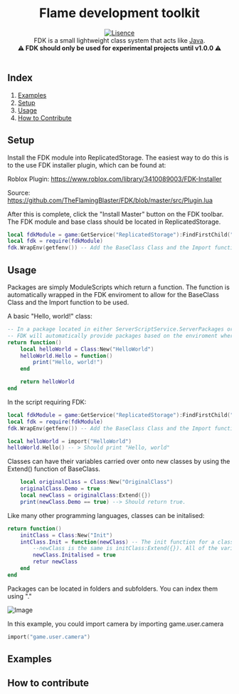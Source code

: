 <h1 align="center">Flame development toolkit</h1>
<div align="center">
	<a href="https://github.com/TheFlamingBlaster/FDK/tree/master/LICENSE">
		<img src="https://img.shields.io/badge/License-Apache%202.0-brightgreen.svg?style=flat-square" alt="Lisence" />
	</a>
</div>

<div align="center">
	FDK is a small lightweight class system that acts like <a href="https://docs.oracle.com/en/">Java</a>.
</div>

<div align="center">
	<b>⚠️ FDK should only be used for experimental projects until v1.0.0 ⚠️</b>
</div>

<div>&nbsp;</div>

## Index

1. [Examples](#examples)
2. [Setup](#Setup)
3. [Usage](#usage)
4. [How to Contribute](#how-to-contribute)

## Setup
Install the FDK module into ReplicatedStorage. The easiest way to do this is to the use FDK installer plugin, which can be found at:

Roblox Plugin: https://www.roblox.com/library/3410089003/FDK-Installer

Source: https://github.com/TheFlamingBlaster/FDK/blob/master/src/Plugin.lua

After this is complete, click the "Install Master" button on the FDK toolbar.
The FDK module and base class should be located in ReplicatedStorage.

```lua
local fdkModule = game:GetService("ReplicatedStorage"):FindFirstChild("FDK")
local fdk = require(fdkModule)
fdk.WrapEnv(getfenv()) -- Add the BaseClass Class and the Import function into the current enviroment.
```

## Usage
Packages are simply ModuleScripts which return a function. The function is automatically wrapped in the FDK enviroment to allow for the BaseClass Class and the Import function to be used.

A basic "Hello, world!" class:
```lua
-- In a package located in either ServerScriptService.ServerPackages or ReplicatedStorage.ClientPackages
-- FDK will automatically provide packages based on the enviroment where the module is running.
return function() 
	local helloWorld = Class:New("HelloWorld")
	helloWorld.Hello = function()
		print("Hello, world!")
	end

	return helloWorld
end

```
In the script requiring FDK:

```lua
local fdkModule = game:GetService("ReplicatedStorage"):FindFirstChild("FDK")
local fdk = require(fdkModule)
fdk.WrapEnv(getfenv()) -- Add the BaseClass Class and the Import function into the current enviroment.

local helloWorld = import("HelloWorld")
helloWorld.Hello() -- > Should print "Hello, world"
```

Classes can have their variables carried over onto new classes by using the Extend() function of BaseClass.

```lua
	local originalClass = Class:New("OriginalClass")
	originalClass.Demo = true
	local newClass = originalClass:Extend({})
	print(newClass.Demo == true) --> Should return true.
```

Like many other programming languages, classes can be initalised:

```lua
return function() 
	initClass = Class:New("Init")
	intClass.Init = function(newClass) -- The init function for a class is the same as the name of the class.
		--newClass is the same is initClass:Extend({}). All of the variables added to the proto class are carried over into the new class
		newClass.Initalised = true
		retur newClass
	end
end
```

Packages can be located in folders and subfolders. You can index them using "."

![Image]("https://i.imgur.com/AKaQ2DE.png", "Folder Structure")

In this example, you could import camera by importing game.user.camera
```lua
import("game.user.camera")
```
## Examples

## How to contribute
